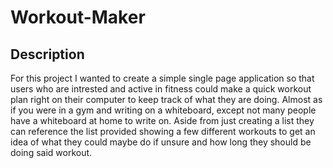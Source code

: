 # Workout-Maker

## Description
   For this project I wanted to create a simple single page application so that users who are intrested and active in fitness could make a quick workout plan right on their computer to keep track of what they are doing. Almost as if you were in a gym and writing on a whiteboard, except not  many people have a whiteboard at home to write on. Aside from just creating a list they can reference the list provided showing a few different workouts to get an idea of what they could maybe do if unsure and how long they should be doing said workout.

